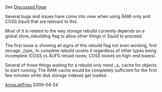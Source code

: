 See [Discussed
Page](/Features/RockStore)

Several bugs and issues have come into view when using RAM-only and COSS
Squid that are relevant to this.

Most of it is related to the way storage rebuild currently depends on a
global store\_rebuilding flag to allow other things in Squid to proceed.

The first issue is showing all signs of this rebuild flag not even
working, first storage \_type\_ to complete rebuild unsets it regardless
of other types being incomplete (COSS vs AUFS reload races; COSS looses
on high-end boxes).

Several of those things waiting for a rebuild only need \_a\_ cache for
objects to start running. The RAM-cache would be completely sufficient
for the first few minutes while disk storage indexes get loaded.

[AmosJeffries](/AmosJeffries)
2009-04-24
